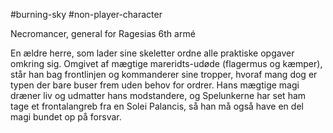 #burning-sky #non-player-character

Necromancer, general for Ragesias 6th armé

En ældre herre, som lader sine skeletter ordne alle praktiske opgaver omkring sig. Omgivet af mægtige mareridts-udøde (flagermus og kæmper), står han bag frontlinjen og kommanderer sine tropper, hvoraf mang dog er typen der bare buser frem uden behov for ordrer. Hans mægtige magi dræner liv og udmatter hans modstandere, og Spelunkerne har set ham tage et frontalangreb fra en Solei Palancis, så han må også have en del magi bundet op på forsvar.
